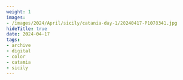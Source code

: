 ```yaml
---
weight: 1
images:
- /images/2024/April/sicily/catania-day-1/20240417-P1070341.jpg
hideTitle: true
date: 2024-04-17
tags:
- archive
- digital
- color
- catania
- sicily
---
```


